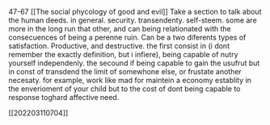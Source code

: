 47-67
[[The social phycology of good and evil]]
Take a section to talk about the human deeds. in general. security. transendenty. self-steem. some are more in the long run that other, and can being relationated with the consecuences of being a perenne ruin.
Can be a two diferents types of satisfaction. Productive, and destructive. the first consist in (i dont remember the exactly definition, but i infiere), being capable of nutry yourself independenly. the secound if being capable to gain the usufrut but in const of transdend the limit of somewhone else, or frustate another necesaty. 
for example, work like mad for maintein a economy establity in the enverioment of your child but to the cost of dont being capable to response toghard affective need.

[[202203110704]]

